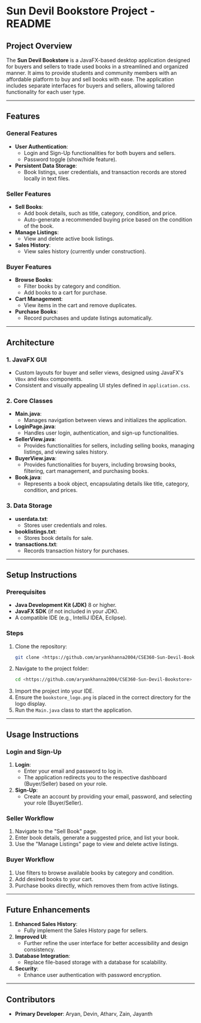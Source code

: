 # Sun Devil Bookstore Project - README

## Project Overview
The **Sun Devil Bookstore** is a JavaFX-based desktop application designed for buyers and sellers to trade used books in a streamlined and organized manner. It aims to provide students and community members with an affordable platform to buy and sell books with ease. The application includes separate interfaces for buyers and sellers, allowing tailored functionality for each user type.

---

## Features

### General Features
- **User Authentication**:
  - Login and Sign-Up functionalities for both buyers and sellers.
  - Password toggle (show/hide feature).
- **Persistent Data Storage**:
  - Book listings, user credentials, and transaction records are stored locally in text files.

### Seller Features
- **Sell Books**:
  - Add book details, such as title, category, condition, and price.
  - Auto-generate a recommended buying price based on the condition of the book.
- **Manage Listings**:
  - View and delete active book listings.
- **Sales History**:
  - View sales history (currently under construction).

### Buyer Features
- **Browse Books**:
  - Filter books by category and condition.
  - Add books to a cart for purchase.
- **Cart Management**:
  - View items in the cart and remove duplicates.
- **Purchase Books**:
  - Record purchases and update listings automatically.

---

## Architecture

### 1. JavaFX GUI
- Custom layouts for buyer and seller views, designed using JavaFX's `VBox` and `HBox` components.
- Consistent and visually appealing UI styles defined in `application.css`.

### 2. Core Classes
- **Main.java**:
  - Manages navigation between views and initializes the application.
- **LoginPage.java**:
  - Handles user login, authentication, and sign-up functionalities.
- **SellerView.java**:
  - Provides functionalities for sellers, including selling books, managing listings, and viewing sales history.
- **BuyerView.java**:
  - Provides functionalities for buyers, including browsing books, filtering, cart management, and purchasing books.
- **Book.java**:
  - Represents a book object, encapsulating details like title, category, condition, and prices.

### 3. Data Storage
- **userdata.txt**:
  - Stores user credentials and roles.
- **booklistings.txt**:
  - Stores book details for sale.
- **transactions.txt**:
  - Records transaction history for purchases.

---

## Setup Instructions

### Prerequisites
- **Java Development Kit (JDK)** 8 or higher.
- **JavaFX SDK** (if not included in your JDK).
- A compatible IDE (e.g., IntelliJ IDEA, Eclipse).

### Steps
1. Clone the repository:
   ```bash
   git clone <https://github.com/aryankhanna2004/CSE360-Sun-Devil-Bookstore>
   ```
2. Navigate to the project folder:
   ```bash
   cd <https://github.com/aryankhanna2004/CSE360-Sun-Devil-Bookstore>
   ```
3. Import the project into your IDE.
4. Ensure the `bookstore_logo.png` is placed in the correct directory for the logo display.
5. Run the `Main.java` class to start the application.

---

## Usage Instructions

### Login and Sign-Up
1. **Login**:
   - Enter your email and password to log in.
   - The application redirects you to the respective dashboard (Buyer/Seller) based on your role.
2. **Sign-Up**:
   - Create an account by providing your email, password, and selecting your role (Buyer/Seller).

### Seller Workflow
1. Navigate to the "Sell Book" page.
2. Enter book details, generate a suggested price, and list your book.
3. Use the "Manage Listings" page to view and delete active listings.

### Buyer Workflow
1. Use filters to browse available books by category and condition.
2. Add desired books to your cart.
3. Purchase books directly, which removes them from active listings.

---

## Future Enhancements
1. **Enhanced Sales History**:
   - Fully implement the Sales History page for sellers.
2. **Improved UI**:
   - Further refine the user interface for better accessibility and design consistency.
3. **Database Integration**:
   - Replace file-based storage with a database for scalability.
4. **Security**:
   - Enhance user authentication with password encryption.

---

## Contributors
- **Primary Developer**: Aryan, Devin, Atharv, Zain, Jayanth

